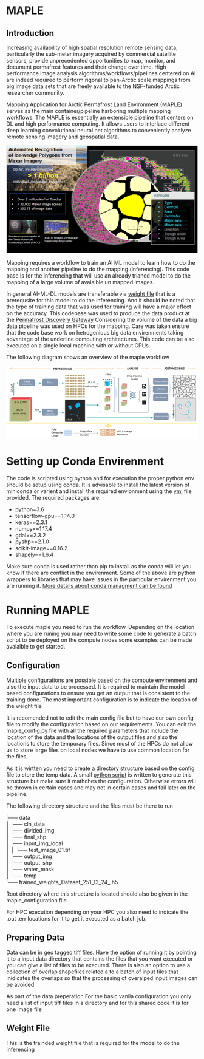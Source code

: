 # MAPLE

## Introduction
Increasing availability of high spatial resolution remote sensing data, particularly the sub-meter imagery acquired by commercial satellite sensors, provide unprecedented opportunities to map, monitor, and document permafrost features and their change over time. High performance image analysis algorithms/workflows/pipelines centered on AI are indeed required to perform rigonal to pan-Arctic scale mappings from big image data sets that are freely available to the NSF-funded Arctic researcher community.

Mapping Application for Arctic Permafrost Land Environment (MAPLE) serves as the main container/pipeline harboring multiple mapping workflows. The MAPLE is essentially an extensible pipeline that centers on DL and high performance computing. It allows users to interlace different deep learning convolutional neural net algorithms to conveniently analyze remote sensing imagery and geospatial data.

![overview](maple_overview.png)

Mapping requires a workflow to train an AI ML model to learn how to do the mapping and another pipeline to do the mapping (inferencing). This code base is for the inferencing that will use an already trianed model to do the mapping of a large volume of avaialble un mapped images. 

In general AI-ML-DL models are transferable via [weight file](#weight-file) that is a prerequsite for this model to do the inferencing. And it should be noted that the type of training data that was used for training will have a major effect on the accuracy. This codebase was used to produce the data product at the [Permafrost Discovery Gateway](https://arcticdata.io/catalog/portals/permafrost) Considering the volume of the data a big data pipeline was used on HPCs for the mapping. Care was taken ensure that the code base work on hetrogenious big data envirenments taking advantage of the underline computing architectures. This code can be also executed on a single local machine with or without GPUs. 

The following diagram shows an overview of the maple workflow

![workflow](maple_workflow.png)

# Setting up Conda Envirenment
The code is scripted using python and for execution the proper python env should be setup using conda. It is advisable to install the latest version of miniconda or varient and install the required envionment using the [yml](https://github.com/PermafrostDiscoveryGateway/MAPLE_v3/blob/main/environment_maple.yml) file provided. The required packages are:

  - python=3.6
  - tensorflow-gpu==1.14.0
  - keras==2.3.1
  - numpy==1.17.4
  - gdal==2.3.2
  - pyshp==2.1.0
  - scikit-image==0.16.2
  - shapely==1.6.4

Make sure conda is used rather than pip to install as the conda will let you know if there are conflict in the envirenment. Some of the above are python wrappers to libraries that may have issues in the particular envirenment you are running it. [More details about conda managment can be found](https://conda.io/projects/conda/en/latest/user-guide/tasks/manage-conda.html)


# Running MAPLE

To execute maple you need to run the workflow. Depending on the location where you are runing you may need to write some code to generate a batch script to be deployed on the compute nodes some examples can be made avaialble to get started.

## Configuration
Multiple configurations are possible based on the compute envirenment and also the input data to be processed.
It is required to maintain the model based configurations to ensure you get an output that is consistent to the training done. The most important configuration is to indicate the location of the weight file

It is recomended not to edit the main config file but to have our own config file to modify the configuration based on our requirements. You can edit the maple_config.py file with all the required parameters that include the location of the data and the locations of the output files and also the locations to store the temporary files. Since most of the HPCs do not allow us to store large files on local nodes we have to use common location for the files.

As it is wirtten you need to create a directory structure based on the config file to store the temp data. A small [pythen script](mpl_wokflow_create_dir_struct.py) is written  to generate this structure but make sure it mathches the configuration. Otherwise errors will be thrown in certain cases and may not in certain cases and fail later on the pipeline.

The following directory structure and the files must be there to run

├── data <br>
│ ├── cln_data <br>
│ ├── divided_img <br>
│ ├── final_shp <br>
│ ├── input_img_local <br>
│ │    └── test_image_01.tif <br>
│ ├── output_img <br>
│ ├── output_shp <br>
│ └── water_mask <br>
│    └── temp <br>
└── trained_weights_Dataset_251_13_24_.h5 <br>

Root directory where this structure is located should also be given in the maple_configuration file. 

For HPC execution depending on your HPC you also need to indicate the .out .err locations for it to get it executed as a batch job.

## Preparing Data

Data can be in geo tagged tiff files. Have the option of running it by pointing it to a input data directory that contains the files that you want executed or you can give a list of files to be executed. There is also an option to use a collection of overlap shapefiles related a to a batch of input files that inidicates the overlaps so that the processing of overalped input images can be avoided.

As part of the data preperation
For the basic vanila configuration you only need a list of input tiff files in a directory and for this shared code it is for one image file

<h2 id="weight-file"> Weight File </h2>

This is the trainded weight file that is required for the model to do the inferencing


